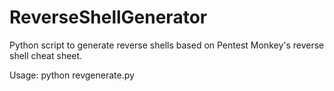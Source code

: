 # ReverseShellGenerator
Python script to generate reverse shells based on Pentest Monkey's reverse shell cheat sheet.

Usage:
python revgenerate.py <LHOST> <LPORT> <FORMAT>
